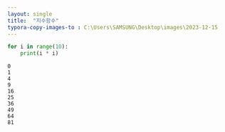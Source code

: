 ```yaml
---
layout: single
title:  "지수함수"
typora-copy-images-to : C:\Users\SAMSUNG\Desktop\images\2023-12-15
---
```


```python
for i in range(10):
    print(i * i)
```

    0
    1
    4
    9
    16
    25
    36
    49
    64
    81
    


```python

```
